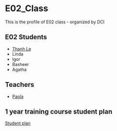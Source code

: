 # E02_Class
This is the profile of E02 class - organized by DCI

## E02 Students
- [Thanh Le](Thanh.md)
- Linda
- Igor
- Basheer
- Agatha

## Teachers
- [Paola](paola.md)

## 1 year training course student plan
[Student plan](/Images/course_calendar.pdf) 
